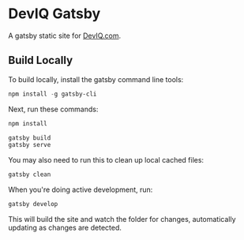 # DevIQ Gatsby

A gatsby static site for [DevIQ.com](https://deviq.com).

## Build Locally

To build locally, install the gatsby command line tools:

```powershell
npm install -g gatsby-cli
```

Next, run these commands:

```powershell
npm install

gatsby build
gatsby serve
```

You may also need to run this to clean up local cached files:

```powershell
gatsby clean
```

When you're doing active development, run:

```powershell
gatsby develop
```

This will build the site and watch the folder for changes, automatically updating as changes are detected.
